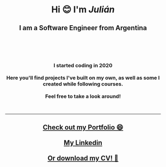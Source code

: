 <div align="center">
  <h1>
    Hi 😊 I'm <i>Julián</i>
  </h1>
  <h2>
    I am a Software Engineer from Argentina
    <br />
    <br />
  </h2>
  <br />
  <br />
  <h3>
    I started coding in 2020
    <br />
    <br />
    Here you'll find projects I've built on my own, as well as some I created while following courses.
    <br />
    <br />
    Feel free to take a look around!
  </h3>
  <br />
  <hr />
  <h2>
  <a href="https://jcabrera.vercel.app" target="_blank">Check out my Portfolio 😄</a>
  <br />
  <br />
  <a href="https://www.linkedin.com/in/cabrerajulian" target="_blank">My Linkedin</a>
  <br />
  <br />
  <a href="https://github.com/julian-cabrera/julian-cabrera/files/12620069/230915-resume-jcabrera.pdf">Or download my CV! 📑</a>
  </h2>
</div>
